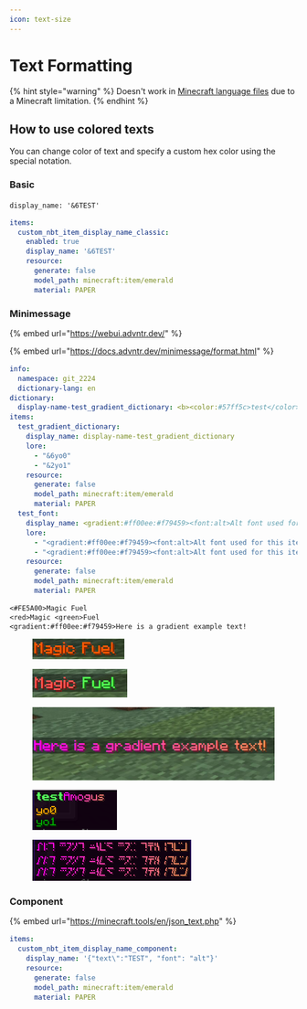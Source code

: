 ```yaml
---
icon: text-size
---
```


# Text Formatting

{% hint style="warning" %}
Doesn't work in [Minecraft language files](broken-reference) due to a Minecraft limitation.
{% endhint %}

## How to use colored texts

You can change color of text and specify a custom hex color using the special notation.

### Basic

`display_name: '&6TEST'`

```yml
items:
  custom_nbt_item_display_name_classic:
    enabled: true
    display_name: '&6TEST'
    resource:
      generate: false
      model_path: minecraft:item/emerald
      material: PAPER

```

### Minimessage

{% embed url="https://webui.advntr.dev/" %}

{% embed url="https://docs.advntr.dev/minimessage/format.html" %}

```yml
info:
  namespace: git_2224
  dictionary-lang: en
dictionary:
  display-name-test_gradient_dictionary: <b><color:#57ff5c>test</color></b><gradient:#ff00ee:#f79459>Amogus</gradient>
items:
  test_gradient_dictionary:
    display_name: display-name-test_gradient_dictionary
    lore:
      - "&6yo0"
      - "&2yo1"
    resource:
      generate: false
      model_path: minecraft:item/emerald
      material: PAPER
  test_font:
    display_name: <gradient:#ff00ee:#f79459><font:alt>Alt font used for this item</font></gradient>
    lore:
      - "<gradient:#ff00ee:#f79459><font:alt>Alt font used for this item</font></gradient>"
      - "<gradient:#ff00ee:#f79459><font:alt>Alt font used for this item</font></gradient>"
    resource:
      generate: false
      model_path: minecraft:item/emerald
      material: PAPER
```

```
<#FE5A00>Magic Fuel
<red>Magic <green>Fuel
<gradient:#ff00ee:#f79459>Here is a gradient example text!
```

<div><figure><img src="../.gitbook/assets/image (3) (1) (1) (1) (1).png" alt=""><figcaption></figcaption></figure> <figure><img src="../.gitbook/assets/image (2) (1) (1) (1) (1) (1) (1).png" alt=""><figcaption></figcaption></figure> <figure><img src="../.gitbook/assets/image (45).png" alt=""><figcaption></figcaption></figure></div>

<div><figure><img src="../.gitbook/assets/example_minimessage_2.png" alt=""><figcaption></figcaption></figure> <figure><img src="../.gitbook/assets/example_minimessage_1.png" alt=""><figcaption></figcaption></figure></div>

### Component

{% embed url="https://minecraft.tools/en/json_text.php" %}

```yaml
items:  
  custom_nbt_item_display_name_component:
    display_name: '{"text\":"TEST", "font": "alt"}'
    resource:
      generate: false
      model_path: minecraft:item/emerald
      material: PAPER
```
